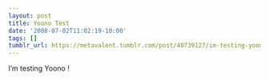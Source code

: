 ```yaml
---
layout: post
title: Yoono Test
date: '2008-07-02T11:02:19-10:00'
tags: []
tumblr_url: https://metavalent.tumblr.com/post/40739127/im-testing-yoono
---
```

I’m testing Yoono !

